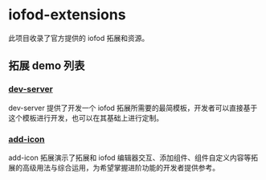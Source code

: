 # iofod-extensions

此项目收录了官方提供的 iofod 拓展和资源。

## 拓展 demo 列表

### [dev-server](https://github.com/iofod/iofod-extensions/tree/main/demo/dev-server)

dev-server 提供了开发一个 iofod 拓展所需要的最简模板，开发者可以直接基于这个模板进行开发，也可以在其基础上进行定制。

### [add-icon](https://github.com/iofod/iofod-extensions/tree/main/demo/add-icon)

add-icon 拓展演示了拓展和 iofod 编辑器交互、添加组件、组件自定义内容等拓展的高级用法与综合运用，为希望掌握进阶功能的开发者提供参考。